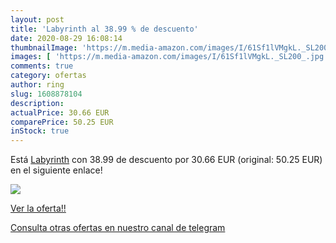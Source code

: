 ```yaml
---
layout: post
title: 'Labyrinth al 38.99 % de descuento'
date: 2020-08-29 16:08:14
thumbnailImage: 'https://m.media-amazon.com/images/I/61Sf1lVMgkL._SL200_.jpg'
images: [ 'https://m.media-amazon.com/images/I/61Sf1lVMgkL._SL200_.jpg' ]
comments: true
category: ofertas
author: ring
slug: 1608878104
description:
actualPrice: 30.66 EUR
comparePrice: 50.25 EUR
inStock: true
---
```


Está [Labyrinth](https://www.amazon.com/dp/1608878104/?tag=redken08-20) con 38.99 de descuento por 30.66 EUR (original: 50.25 EUR) en el siguiente enlace!

[![](https://m.media-amazon.com/images/I/61Sf1lVMgkL._SL200_.jpg)](https://www.amazon.com/dp/1608878104/?tag=redken08-20)

[Ver la oferta!!](https://www.amazon.com/dp/1608878104/?tag=redken08-20)

[Consulta otras ofertas en nuestro canal de telegram](https://t.me/s/ofertas25)
